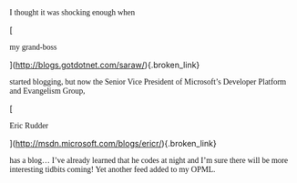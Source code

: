 <font face="Tahoma">I thought it was&nbsp;shocking enough when </font>
		  
[
				  
<font face="Tahoma">my grand-boss</font>
		  
](http://blogs.gotdotnet.com/saraw/){.broken_link} 
		  
 <font face="Tahoma">started blogging, but now the Senior Vice President of Microsoft&#8217;s Developer Platform and Evangelism Group, </font>
		  
[
				  
<font face="Tahoma">Eric Rudder</font>
		  
](http://msdn.microsoft.com/blogs/ericr/){.broken_link} 
		  
 <font face="Tahoma">has a blog&#8230; I&#8217;ve already learned that he codes at night and I&#8217;m sure there will be more interesting tidbits coming! Yet another feed added to my OPML.</font>